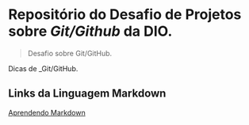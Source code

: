 # Repositório do Desafio de Projetos sobre _Git/Github_ da DIO.
> Desafio sobre Git/GitHub.
>
 Dicas de _Git/GitHub.
 
 ## Links da Linguagem Markdown
 [Aprendendo Markdown](https://www.markdownguide.org/basic-syntax/)
